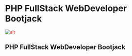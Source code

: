 # PHP FullStack WebDeveloper Bootjack

<div style = "color:red"  >

![alt](https://www.ryadel.com/wp-content/uploads/2017/08/php-logo.png)

</div>



<h2>
PHP FullStack WebDeveloper Bootjack
</h2>
